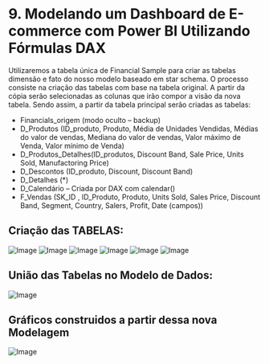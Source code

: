 # 9. Modelando um Dashboard de E-commerce com Power BI Utilizando Fórmulas DAX
Utilizaremos a tabela única de Financial Sample para criar as tabelas dimensão e fato do nosso modelo baseado em star schema.
O processo consiste na criação das tabelas com base na tabela original. A partir da cópia serão selecionadas as colunas que irão compor a visão da nova tabela. Sendo assim, a partir da tabela principal serão criadas as tabelas:

- Financials_origem (modo oculto – backup)
- D_Produtos (ID_produto, Produto, Média de Unidades Vendidas, Médias do valor de vendas, Mediana do valor de vendas, Valor máximo de Venda, Valor mínimo de Venda)
- D_Produtos_Detalhes(ID_produtos, Discount Band, Sale Price, Units Sold, Manufactoring Price)
- D_Descontos (ID_produto, Discount, Discount Band)
- D_Detalhes (*)
- D_Calendário – Criada por DAX com calendar()
- F_Vendas (SK_ID , ID_Produto, Produto, Units Sold, Sales Price, Discount Band, Segment, Country, Salers, Profit, Date (campos))

## Criação das TABELAS: 
![Image](https://github.com/user-attachments/assets/38cc90bc-ed6b-4e2a-8223-69b8ee17001a)
![Image](https://github.com/user-attachments/assets/90def661-5c4b-487a-b78c-592078e3120f)
![Image](https://github.com/user-attachments/assets/01f390d1-1fa5-455f-8c8e-9abeebfb616f)
![Image](https://github.com/user-attachments/assets/b1512e1c-ef11-4e15-930d-653f7589082f)
![Image](https://github.com/user-attachments/assets/1bec24dd-921e-4690-8041-14da3ac7b2b8)
![Image](https://github.com/user-attachments/assets/c235519a-1cf8-407c-b92a-6312fa020847)

## União das Tabelas no Modelo de Dados: 
![Image](https://github.com/user-attachments/assets/205a06b2-f9dc-44d7-a948-47b568dcca1c)

## Gráficos construidos a partir dessa nova Modelagem
![Image](https://github.com/user-attachments/assets/be617496-ccbc-4f6f-ad35-af37324aab41)
